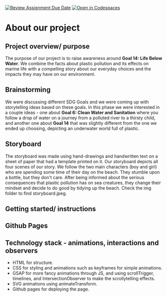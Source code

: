 [![Review Assignment Due Date](https://classroom.github.com/assets/deadline-readme-button-22041afd0340ce965d47ae6ef1cefeee28c7c493a6346c4f15d667ab976d596c.svg)](https://classroom.github.com/a/Hl2JaK93)
[![Open in Codespaces](https://classroom.github.com/assets/launch-codespace-2972f46106e565e64193e422d61a12cf1da4916b45550586e14ef0a7c637dd04.svg)](https://classroom.github.com/open-in-codespaces?assignment_repo_id=19216546)

# About our project

## Project overview/ purpose
The purpose of our project is to raise awareness around **Goal 14: Life Below Water**. We combine the facts about plastic pollution and its effects on marine life with a compelling story about our everyday choices and the impacts they may have on our environment. 

## Brainstorming
We were discussing different SDG Goals and we were coming up with storytelling ideas based on these goals. In this phase we were interested in a couple ideas - one about **Goal 6: Clean Water and Sanitation** where you follow a drop of water on a journey from a polluted river to a thirsty child, and another one about **Goal 14** that was slightly different from the one we ended up choosing, depicting an underwater world full of plastic. 

## Storyboard
The storyboard was made using hand-drawings and handwritten text on a sheet of paper that had a template printed on it. Our storyboard depicts all four scenes of our story. We follow the two main characters (boy and girl) who are spending some time of their day on the beach. They stumble upon a bottle, but they don't care. After being informed about the serious consequences that plastic pollution has on sea creatures, they change their mindset and decide to do good by tidying up the beach.
Check the img folder to find storyboard.jpeg.

## Getting started/ instructions

## Github Pages

## Technology stack - animations, interactions and observers
- HTML for structure.
- CSS for styling and animations such as keyframes for simple animations. 
- GSAP for more fancy animations through JS, and using scrollTrigger, timelines, and IntersectionObserver to make the scrollytelling effects.
- SVG animations using animateTransform. 
- Github pages for deploying the page.